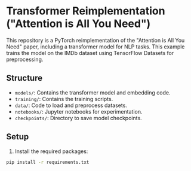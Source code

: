 # Transformer Reimplementation ("Attention is All You Need")

This repository is a PyTorch reimplementation of the "Attention is All You Need" paper, including a transformer model for NLP tasks. This example trains the model on the IMDb dataset using TensorFlow Datasets for preprocessing.

## Structure
- `models/`: Contains the transformer model and embedding code.
- `training/`: Contains the training scripts.
- `data/`: Code to load and preprocess datasets.
- `notebooks/`: Jupyter notebooks for experimentation.
- `checkpoints/`: Directory to save model checkpoints.

## Setup

1. Install the required packages:

```bash
pip install -r requirements.txt

